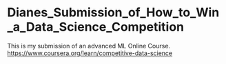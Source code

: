 # Dianes_Submission_of_How_to_Win_a_Data_Science_Competition
This is my submission of an advanced ML Online Course.
https://www.coursera.org/learn/competitive-data-science
